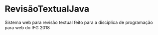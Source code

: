 # RevisãoTextualJava
Sistema web para revisão textual feito para a disciplica de programação para web do IFG 2018
